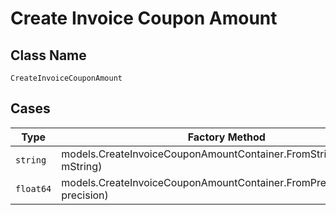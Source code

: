 
# Create Invoice Coupon Amount

## Class Name

`CreateInvoiceCouponAmount`

## Cases

| Type | Factory Method |
|  --- | --- |
| `string` | models.CreateInvoiceCouponAmountContainer.FromString(string mString) |
| `float64` | models.CreateInvoiceCouponAmountContainer.FromPrecision(float64 precision) |

